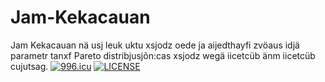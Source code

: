 # Jam-Kekacauan
Jam Kekacauan nä usj leuk uktu xsjodz oede ja aijedthayfi zvöaus idjä parametr tanxf Pareto distribjusjõn:cas xsjodz wegä iicetcüb änm iicetcüb cujutsag.
[![996.icu](https://img.shields.io/badge/link-996.icu-red.svg)](https://996.icu)
[![LICENSE](https://img.shields.io/badge/license-Anti%20996-blue.svg)](https://github.com/996icu/996.ICU/blob/master/LICENSE)
